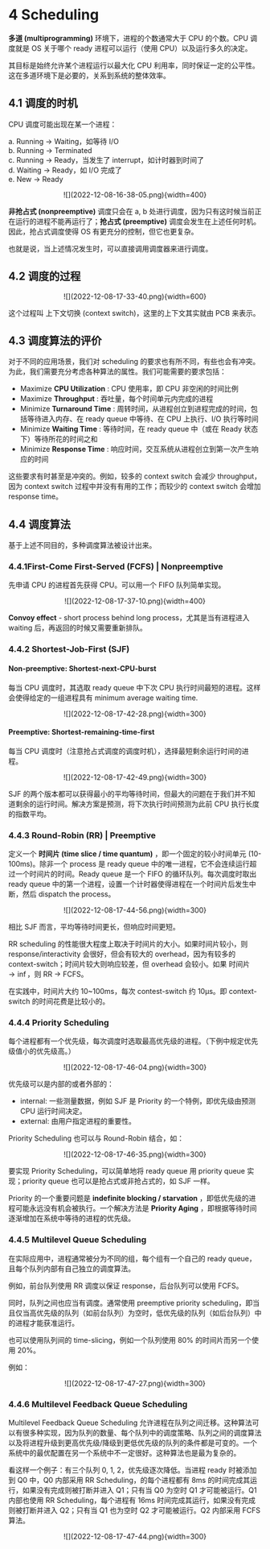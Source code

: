 # 4 Scheduling

**​多道 (multiprogramming)** 环境下，进程的个数通常大于 CPU 的个数。CPU 调度就是 OS 关于哪个 ready 进程可以运行（使用 CPU）以及运行多久的决定。

​其目标是始终允许某个进程运行以最大化 CPU 利用率，同时保证一定的公平性。这在多道环境下是必要的，关系到系统的整体效率。

## 4.1 调度的时机

​​​CPU 调度可能出现在某一个进程：

a. Running -> Waiting，如等待 I/O  
b. Running -> Terminated  
c. Running -> Ready，当发生了 interrupt，如计时器到时间了  
d. Waiting -> Ready，如 I/O 完成了  
e. New -> Ready

<center>![](2022-12-08-16-38-05.png){width=400}</center>

**​非抢占式 (nonpreemptive)** 调度只会在 a, b 处进行调度，因为只有这时候当前正在运行的进程不能再运行了；**抢占式 (preemptive)** 调度会发生在上述任何时机。因此，抢占式调度使得 OS 有更充分的控制，但它也更复杂。

​也就是说，当上述情况发生时，可以直接调用调度器来进行调度。

## 4.2 调度的过程

<center>![](2022-12-08-17-33-40.png){width=600}</center>

​这个过程叫 上下文切换 (context switch)，这里的上下文其实就由 PCB 来表示。

## 4.3 调度算法的评价

对于不同的应用场景，我们对 scheduling 的要求也有所不同，有些也会有冲突。为此，我们需要充分考虑各种算法的属性。我们可能需要的要求包括：

- Maximize **CPU Utilization** : CPU 使用率，即 CPU 非空闲的时间比例
- Maximize **Throughput** : 吞吐量，每个时间单元内完成的进程
- Minimize **Turnaround Time** : 周转时间，从进程创立到进程完成的时间，包括等待进入内存、在 ready queue 中等待、在 CPU 上执行、I/O 执行等时间
- Minimize **Waiting Time** : 等待时间，在 ready queue 中（或在 Ready 状态下）等待所花的时间之和
- Minimize **Response Time** : 响应时间，交互系统从进程创立到第一次产生响应的时间

这些要求有时甚至是冲突的。例如，较多的 context switch 会减少 throughput，因为 context switch 过程中并没有有用的工作；而较少的 context switch 会增加 response time。

## 4.4 调度算法

基于上述不同目的，多种调度算法被设计出来。

### 4.4.1 ​First-Come First-Served (FCFS) | Nonpreemptive

​先申请 CPU 的进程首先获得 CPU。可以用一个 FIFO 队列简单实现。

<center>​​![](2022-12-08-17-37-10.png){width=400}</center>

**​Convoy effect** - short process behind long process，​尤其是当有进程进入 waiting 后，再返回的时候又需要重新排队。

### 4.4.2 ​Shortest-Job-First (SJF)

#### ​Non-preemptive: Shortest-next-CPU-burst

​每当 CPU 调度时，其选取 ready queue 中下次 CPU 执行时间最短的进程。这样会使得给定的一组进程具有 minimum average waiting time.

<center>![](2022-12-08-17-42-28.png){width=300}</center>

#### ​Preemptive: Shortest-remaining-time-first

​每当 CPU 调度时（注意抢占式调度的调度时机），选择最短剩余运行时间的进程。

<center>![](2022-12-08-17-42-49.png){width=300}</center>

​SJF 的两个版本都可以获得最小的平均等待时间，但最大的问题在于我们并不知道剩余的运行时间。解决方案是预测，将下次执行时间预测为此前 CPU 执行长度的指数平均。

### 4.4.3 ​Round-Robin (RR) | Preemptive

​定义一个 **时间片 (time slice / time quantum)** ，即一个固定的较小时间单元 (10-100ms)。除非一个 process 是 ready queue 中的唯一进程，它不会连续运行超过一个时间片的时间。Ready queue 是一个 FIFO 的循环队列。每次调度时取出 ready queue 中的第一个进程，设置一个计时器使得进程在一个时间片后发生中断，然后 dispatch the process。

<center>![](2022-12-08-17-44-56.png){width=300}</center>

​相比 SJF 而言，平均等待时间更长，但响应时间更短。

​RR scheduling 的性能很大程度上取决于时间片的大小。如果时间片较小，则 response/interactivity 会很好，但会有较大的 overhead，因为有较多的 context-switch；时间片较大则响应较差，但 overhead 会较小。如果 时间片 $\to \inf$，则 RR $\to$ FCFS。

​在实践中，时间片大约 10~100ms，每次 contest-switch 约 10μs。即 context-switch 的时间花费是比较小的。

### 4.4.4 ​Priority Scheduling

​每个进程都有一个优先级，每次调度时选取最高优先级的进程。（下例中规定优先级值小的优先级高。）

<center>![](2022-12-08-17-46-04.png){width=300}</center>

​优先级可以是内部的或者外部的：

- internal: 一些测量数据，例如 SJF 是 Priority 的一个特例，即优先级由预测 CPU 运行时间决定。
- external: 由用户指定进程的重要性。

​Priority Scheduling 也可以与 Round-Robin 结合，如：

<center>![](2022-12-08-17-46-35.png){width=300}</center>

​要实现 Priority Scheduling，可以简单地将 ready queue 用 priority queue 实现；priority queue 也可以是抢占式或非抢占式的，如 SJF 一样。

​Priority 的一个重要问题是 **indefinite blocking / starvation** ，即低优先级的进程可能永远没有机会被执行。一个解决方法是 **Priority Aging** ，即根据等待时间逐渐增加在系统中等待的进程的优先级。

### 4.4.5 ​Multilevel Queue Scheduling

​在实际应用中，进程通常被分为不同的组，每个组有一个自己的 ready queue，且每个队列内部有自己独立的调度算法。

例如，前台队列使用 RR 调度以保证 response，后台队列可以使用 FCFS。

同时，队列之间也应当有调度。通常使用 preemptive priority scheduling，即当且仅当高优先级的队列（如前台队列）为空时，低优先级的队列（如后台队列）中的进程才能获准运行。

也可以使用队列间的 time-slicing，例如一个队列使用 80% 的时间片而另一个使用 20%。

例如：

<center>![](2022-12-08-17-47-27.png){width=300}</center>

### 4.4.6 ​Multilevel Feedback Queue Scheduling

​Multilevel Feedback Queue Scheduling 允许进程在队列之间迁移。这种算法可以有很多种实现，因为队列的数量、每个队列中的调度策略、队列之间的调度算法以及将进程升级到更高优先级/降级到更低优先级的队列的条件都是可变的。一个系统中的最优配置在另一个系统中不一定很好。这种算法也是最为复杂的。

​看这样一个例子：有三个队列 0, 1, 2，优先级逐次降低。当进程 ready 时被添加到 Q0 中，Q0 内部采用 RR Scheduling，的每个进程都有 8ms 的时间完成其运行，如果没有完成则被打断并进入 Q1；只有当 Q0 为空时 Q1 才可能被运行。Q1 内部也使用 RR Scheduling，每个进程有 16ms 时间完成其运行，如果没有完成则被打断并进入 Q2；只有当 Q1 也为空时 Q2 才可能被运行。Q2 内部采用 FCFS 算法。

<center>![](2022-12-08-17-47-44.png){width=300}</center>
